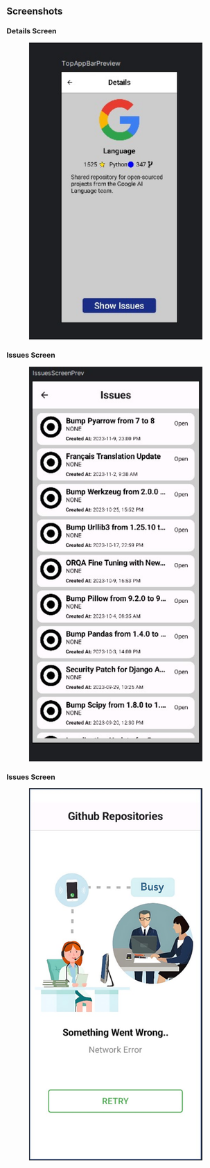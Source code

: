 
## Screenshots

### Details Screen
<p align="center">
  <img src="./Details_Screen.jpeg" alt="Details Screen" width="400"/>
</p>

### Issues Screen
<p align="center">
  <img src="./Issues_Screen.jpg" alt="Final Result" width="400"/>
</p>


### Issues Screen
<p align="center">
  <img src="./NetworkError_Screen.jpg" alt="Final Result" width="400"/>
</p>
